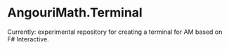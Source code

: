 # AngouriMath.Terminal
Currently: experimental repository for creating a terminal for AM based on F# Interactive.
